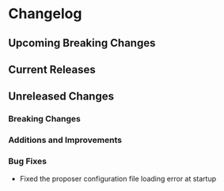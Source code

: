 # Changelog

## Upcoming Breaking Changes

## Current Releases

## Unreleased Changes

### Breaking Changes

### Additions and Improvements

### Bug Fixes
- Fixed the proposer configuration file loading error at startup

